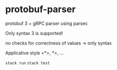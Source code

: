# protobuf-parser

protobuf 3 + gRPC parser using parsec

Only syntax 3 is supported!

no checks for correctness of values -> only syntax

Applicative style <*>, *>, ...

`stack run`
`stack test`
